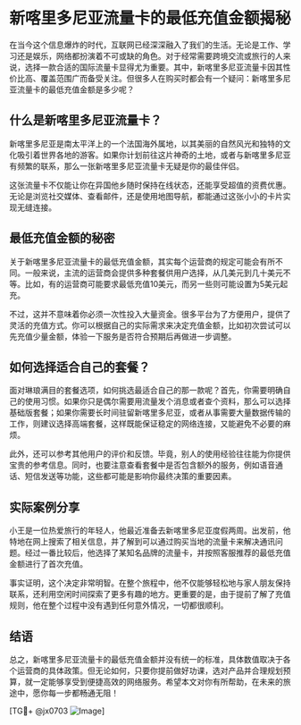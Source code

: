 # 新喀里多尼亚流量卡的最低充值金额揭秘

在当今这个信息爆炸的时代，互联网已经深深融入了我们的生活。无论是工作、学习还是娱乐，网络都扮演着不可或缺的角色。对于经常需要跨境交流或旅行的人来说，选择一款合适的国际流量卡显得尤为重要。其中，新喀里多尼亚流量卡因其性价比高、覆盖范围广而备受关注。但很多人在购买时都会有一个疑问：新喀里多尼亚流量卡的最低充值金额是多少呢？

## 什么是新喀里多尼亚流量卡？

新喀里多尼亚是南太平洋上的一个法国海外属地，以其美丽的自然风光和独特的文化吸引着世界各地的游客。如果你计划前往这片神奇的土地，或者与新喀里多尼亚有频繁的联系，那么一张新喀里多尼亚流量卡无疑是你的最佳伴侣。

这张流量卡不仅能让你在异国他乡随时保持在线状态，还能享受超值的资费优惠。无论是浏览社交媒体、查看邮件，还是使用地图导航，都能通过这张小小的卡片实现无缝连接。

## 最低充值金额的秘密

关于新喀里多尼亚流量卡的最低充值金额，其实每个运营商的规定可能会有所不同。一般来说，主流的运营商会提供多种套餐供用户选择，从几美元到几十美元不等。比如，有的运营商可能要求最低充值10美元，而另一些则可能设置为5美元起充。

不过，这并不意味着你必须一次性投入大量资金。很多平台为了方便用户，提供了灵活的充值方式。你可以根据自己的实际需求来决定充值金额，比如初次尝试可以先充值少量金额，体验一下服务是否符合预期后再做进一步调整。

## 如何选择适合自己的套餐？

面对琳琅满目的套餐选项，如何挑选最适合自己的那一款呢？首先，你需要明确自己的使用习惯。如果你只是偶尔需要用流量发个消息或者查个资料，那么可以选择基础版套餐；如果你需要长时间驻留新喀里多尼亚，或者从事需要大量数据传输的工作，则建议选择高端套餐，这样既能保证稳定的网络连接，又能避免不必要的麻烦。

此外，还可以参考其他用户的评价和反馈。毕竟，别人的使用经验往往能为你提供宝贵的参考信息。同时，也要注意查看套餐中是否包含额外的服务，例如语音通话、短信发送等功能，这些都可能是影响你最终决策的重要因素。

## 实际案例分享

小王是一位热爱旅行的年轻人，他最近准备去新喀里多尼亚度假两周。出发前，他特地在网上搜索了相关信息，并了解到可以通过购买当地的流量卡来解决通讯问题。经过一番比较后，他选择了某知名品牌的流量卡，并按照客服推荐的最低充值金额进行了首次充值。

事实证明，这个决定非常明智。在整个旅程中，他不仅能够轻松地与家人朋友保持联系，还利用空闲时间探索了更多有趣的地方。更重要的是，由于提前了解了充值规则，他在整个过程中没有遇到任何意外情况，一切都很顺利。

## 结语

总之，新喀里多尼亚流量卡的最低充值金额并没有统一的标准，具体数值取决于各个运营商的具体政策。但无论如何，只要你提前做好功课，选对产品并合理规划预算，就一定能够享受到便捷高效的网络服务。希望本文对你有所帮助，在未来的旅途中，愿你每一步都畅通无阻！

[TG💪+ @jx0703 ![Image](https://github.com/user-attachments/assets/dbca1d08-cadb-493c-b0ec-ad6f7a83f270)]